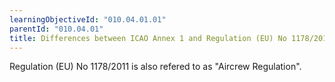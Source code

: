 ```yaml
---
learningObjectiveId: "010.04.01.01"
parentId: "010.04.01"
title: Differences between ICAO Annex 1 and Regulation (EU) No 1178/2011
---
```


Regulation (EU) No 1178/2011 is also refered to as "Aircrew Regulation".
